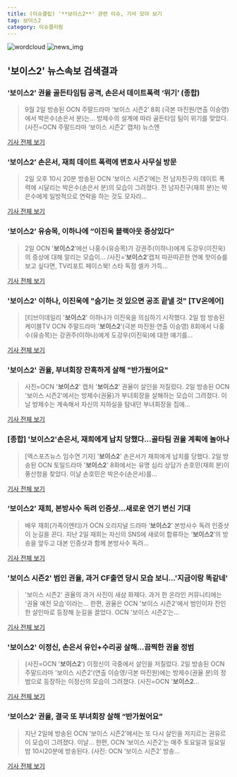 ```yaml
---
title: (이슈클립) '**보이스2**' 관련 이슈, 기사 모아 보기
tag: 보이스2
category: 이슈클리핑
---
```

![wordcloud](https://s3.ap-northeast-2.amazonaws.com/lyrics101-wordcloud/2018-09-03-1535912748.png)
![news_img](https://user-images.githubusercontent.com/42597476/44507050-1206f400-a6e4-11e8-8d98-7ffbfebb353f.png)
## **'**보이스2**'** 뉴스속보 검색결과
### ‘**보이스2**’ 권율 골든타임팀 공격, 손은서 데이트폭력 ‘위기’ (종합)

>9월 2일 방송된 OCN 주말드라마 ‘보이스 시즌2’ 8회 (극본 마진원/연출 이승영)에서 박은수(손은서 분)는... 방제수의 설계에 따라 골든타임 팀이 위기를 맞았다. (사진=OCN 주말드라마 ‘보이스 시즌2’ 캡처) 뉴스엔

<a href="http://www.newsen.com/news_view.php?uid=201809030005171710" target="_blank">기사 전체 보기</a>

### ‘**보이스2**’ 손은서, 재희 데이트 폭력에 변호사 사무실 방문

>2일 오후 10시 20분 방송된 OCN ‘보이스 시즌2’에는 전 남자친구의 데이트 폭력에 시달리는 박은수(손은서 분)의 모습이 그려졌다. 전 남자친구(재희 분)는 박은수에게 일방적으로 연락을 하는 것도 모자라...

<a href="http://biz.heraldcorp.com/view.php?ud=201809022326415879847_1" target="_blank">기사 전체 보기</a>

### ‘**보이스2**’ 유승목, 이하나에 “이진욱 블랙아웃 증상있다”

>2일 OCN '**보이스2**‘에선 나홍수(유승목)가 강권주(이하나)에게 도강우(이진욱)의 증상에 대해 알리는 모습이... /사진=‘**보이스2**’캡처 따끈따끈한 연예 핫이슈를 보고 싶다면, TV리포트 페이스북! 스타 독점 셀카 가득...

<a href="http://www.tvreport.co.kr/?c=news&m=newsview&idx=1077870" target="_blank">기사 전체 보기</a>

### '**보이스2**' 이하나, 이진욱에 "숨기는 것 있으면 공조 끝낼 것" [TV온에어]

>[티브이데일리 '**보이스2**' 이하나가 이진욱을 의심하기 시작했다. 2일 밤 방송된 케이블TV OCN 주말드라마 '**보이스2**'(극본 마진원·연출 이승영) 8회에서 나홍수(유승목)는 강권주(이하나)에게 도강우(이진욱)에 대한 얘기를...

<a href="http://tvdaily.asiae.co.kr/read.php3?aid=15358965821391183002" target="_blank">기사 전체 보기</a>

### '**보이스2**' 권율, 부녀회장 잔혹하게 살해 "반가웠어요"

>사진=OCN '**보이스2**' 캡처 '**보이스2**' 권율이 살인을 저질렀다. 2일 방송된 OCN '보이스 시즌2'에서는 방제수(권율)가 부녀회장을 살해하는 모습이 그려졌다. 이날 방제수는 계속해서 자신의 지하실을 탐내던 부녀회장을 집에...

<a href="http://news20.busan.com/controller/newsController.jsp?newsId=20180902000233" target="_blank">기사 전체 보기</a>

### [종합] '**보이스2**'손은서, 재희에게 납치 당했다…골타팀 권율 계획에 놀아나

>[엑스포츠뉴스 임수연 기자]  '**보이스2**' 손은서가 재희에게 납치를 당했다. 2일 방송된 OCN 토일드라마 '**보이스2**' 8화에서는 유명 심리 상담가 손호민(재희 분)이 풍산청을 찾았다. 이날 손호민은 박은수(손은서)를...

<a href="http://www.xportsnews.com/?ac=article_view&entry_id=1014589" target="_blank">기사 전체 보기</a>

### ‘**보이스2**’ 재희, 본방사수 독려 인증샷…새로운 연기 변신 기대

>배우 재희(가족이엔티)가 OCN 오리지널 드라마 ‘**보이스2**’ 본방사수 독려 인증샷이 눈길을 끈다. 지난 2일 재희는 자신의 SNS에 새로이 합류하는 ‘**보이스2**’의 방송을 앞두고 대본 인증샷과 함께 본방사수 독려...

<a href="http://www.kookje.co.kr/news2011/asp/newsbody.asp?code=0500&key=20180903.99099000549" target="_blank">기사 전체 보기</a>

### '보이스 시즌2' 범인 권율, 과거 CF출연 당시 모습 보니…'지금이랑 똑같네'

>'보이스 시즌2' 권율의 과거 사진이 새삼 화제다.   과거 한 온라인 커뮤니티에는 '권율 예전 모습'이라는... 한편, 권율은 OCN '보이스 시즌2'에서 범인이자 잔인한 살인마로 등장해 눈길을 끌었다. OCN '보이스 시즌2'는...

<a href="http://www.topstarnews.net/news/articleView.html?idxno=475408" target="_blank">기사 전체 보기</a>

### '**보이스2**' 이정신, 손은서 유인+수리공 살해…끔찍한 권율 정범

>(사진=OCN '**보이스2**') 이정신이 극중에서 살인을 저질렀다. 2일 방송된 OCN 주말드라마 '보이스 시즌2'(연출 이승영/극본 마진원)에는 방제수(권율 분)의 정범으로 등장하는 이정신의 모습이 그려졌다. (사진=OCN '**보이스2**...

<a href="http://www.slist.kr/news/articleView.html?idxno=44407" target="_blank">기사 전체 보기</a>

### ‘**보이스2**‘ 권율, 결국 또 부녀회장 살해 “반가웠어요”

>지난 2일에 방송된 OCN ‘보이스 시즌2’에서는 또 다시 살인을 저지르는 권유르이 모습이 그려졌다. 이날... 한편, OCN ‘보이스 시즌2’는 매주 토요일과 일요일 밤 10시20분에 방송된다. (사진: OCN ‘보이스 시즌2’ 방송...

<a href="http://news.mtn.co.kr/newscenter/news_viewer.mtn?gidx=2018090300015642670" target="_blank">기사 전체 보기</a>


